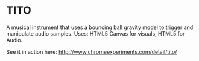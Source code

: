 TITO
====

A musical instrument that uses a bouncing ball gravity model to trigger and manipulate audio samples. Uses: HTML5 Canvas for visuals, HTML5 for Audio. 

See it in action here: http://www.chromeexperiments.com/detail/tito/
